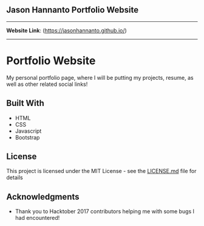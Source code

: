 ## **Jason Hannanto Portfolio Website**
---


**Website Link**: (https://jasonhannanto.github.io/)

---
# Portfolio Website

My personal portfolio page, where I will be putting my projects, resume, as well as other related social links!

## Built With

* HTML
* CSS
* Javascript
* Bootstrap

## License

This project is licensed under the MIT License - see the [LICENSE.md](LICENSE.md) file for details

## Acknowledgments

* Thank you to Hacktober 2017 contributors helping me with some bugs I had encountered!
